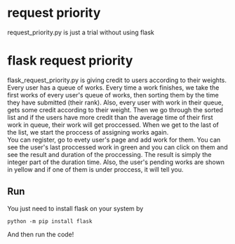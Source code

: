 # request priority
request_priority.py is just a trial without using flask
# flask request priority
flask_request_priority.py is giving credit to users according to their weights. <br />
Every user has a queue of works.
Every time a work finishes, we take the first works of every user's queue of works, then sorting them by the time they have submitted (their rank). Also, every user with work in their queue, gets some credit according to their weight.
Then we go through the sorted list and if the users have more credit than the average time of their first work in queue, their work will get proccessed.
When we get to the last of the list, we start the proccess of assigning works again. <br />
You can register, go to evety user's page and add work for them. You can see the user's last proccessed work in green and you can click on them and see the result and duration of the proccessing. The result is simply the integer part of the duration time. Also, the user's pending works are shown in yellow and if one of them is under proccess, it will tell you.
## Run
You just need to install flask on your system by
```
python -m pip install flask
```
And then run the code!
